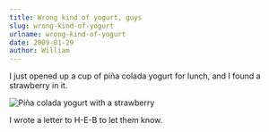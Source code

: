 ```yaml
---
title: Wrong kind of yogurt, guys
slug: wrong-kind-of-yogurt
urlname: wrong-kind-of-yogurt
date: 2009-01-29
author: William
---
```

I just opened up a cup of piña colada yogurt for lunch, and I found a strawberry
in it.

<img src="{static}/images/2009-01-29-yogurt.jpg" alt="Piña colada yogurt with a strawberry" class="img-fluid">

I wrote a letter to H-E-B to let them know.
